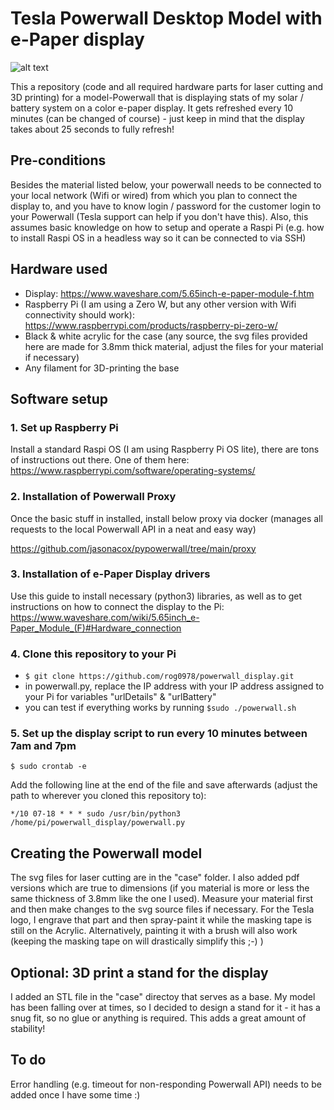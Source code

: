 # Tesla Powerwall Desktop Model with e-Paper display

![alt text](https://github.com/rog0978/powerwall_display/blob/main/display_image.jpg?raw=true)

This a repository (code and all required hardware parts for laser cutting and 3D printing) for a model-Powerwall that is displaying stats of my solar / battery system on a color e-paper display. It gets refreshed every 10 minutes (can be changed of course) - just keep in mind that the display takes about 25 seconds to fully refresh!

## Pre-conditions

Besides the material listed below, your powerwall needs to be connected to your local network (Wifi or wired) from which you plan to connect the display to, and you have to know login / password for the customer login to your Powerwall (Tesla support can help if you don't have this).
Also, this assumes basic knowledge on how to setup and operate a Raspi Pi (e.g. how to install Raspi OS in a headless way so it can be connected to via SSH)

## Hardware used

* Display: https://www.waveshare.com/5.65inch-e-paper-module-f.htm
* Raspberry Pi (I am using a Zero W, but any other version with Wifi connectivity should work): https://www.raspberrypi.com/products/raspberry-pi-zero-w/
* Black & white acrylic for the case (any source, the svg files provided here are made for 3.8mm thick material, adjust the files for your material if necessary)
* Any filament for 3D-printing the base

## Software setup

### 1. Set up Raspberry Pi

Install a standard Raspi OS (I am using Raspberry Pi OS lite), there are tons of instructions out there. One of them here: https://www.raspberrypi.com/software/operating-systems/

### 2. Installation of Powerwall Proxy

Once the basic stuff in installed, install below proxy via docker (manages all requests to the local Powerwall API in a neat and easy way)

https://github.com/jasonacox/pypowerwall/tree/main/proxy

### 3. Installation of e-Paper Display drivers

Use this guide to install necessary (python3) libraries, as well as to get instructions on how to connect the display to the Pi: https://www.waveshare.com/wiki/5.65inch_e-Paper_Module_(F)#Hardware_connection

### 4. Clone this repository to your Pi

* `$ git clone https://github.com/rog0978/powerwall_display.git`
* in powerwall.py, replace the IP address with your IP address assigned to your Pi for variables "urlDetails" & "urlBattery"
* you can test if everything works by running `$sudo ./powerwall.sh`

### 5. Set up the display script to run every 10 minutes between 7am and 7pm

`$ sudo crontab -e`

Add the following line at the end of the file and save afterwards (adjust the path to wherever you cloned this repository to): 

 `*/10 07-18 * * * sudo /usr/bin/python3 /home/pi/powerwall_display/powerwall.py`

## Creating the Powerwall model

The svg files for laser cutting are in the "case" folder. I also added pdf versions which are true to dimensions (if you material is more or less the same thickness of 3.8mm like the one I used). Measure your material first and then make changes to the svg source files if necessary.
For the Tesla logo, I engrave that part and then spray-paint it while the masking tape is still on the Acrylic. Alternatively, painting it with a brush will also work (keeping the masking tape on will drastically simplify this ;-) )

## Optional: 3D print a stand for the display

I added an STL file in the "case" directoy that serves as a base. My model has been falling over at times, so I decided to design a stand for it - it has a snug fit, so no glue or anything is required. This adds a great amount of stability!

## To do

Error handling (e.g. timeout for non-responding Powerwall API) needs to be added once I have some time :)
